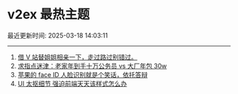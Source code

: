 # v2ex 最热主题

最近更新时间: 2025-03-18 14:03:11

--- 
1. [借 V 站替姐姐相亲一下，走过路过别错过。](https://www.v2ex.com/t/1119183) 
2. [求指点迷津：老家年到手十万公务员 vs 大厂年包 30w](https://www.v2ex.com/t/1119189) 
3. [苹果的 face ID 人脸识别就是个笑话，依托答辩](https://www.v2ex.com/t/1119193) 
4. [UI 太抠细节 强迫前端天天该样式怎么办](https://www.v2ex.com/t/1119212) 
